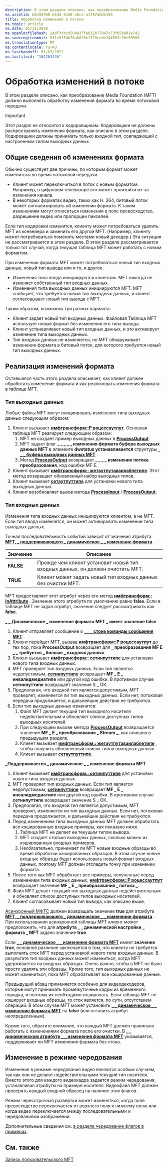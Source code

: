 ```yaml
---
description: В этом разделе описано, как преобразование Media Foundation (MFT) должно выполнять обработку изменений формата во время потоковой передачи.
ms.assetid: b0a94760-b4dd-4e50-a5ce-a1f674dde156
title: Обработка изменений в потоке
ms.topic: article
ms.date: 05/31/2018
ms.openlocfilehash: 2adf3cbc0504a37fe611b77047c73f85b9d1e742
ms.sourcegitcommit: 831e8f3db78ab820e1710cede244553c70e50500
ms.translationtype: MT
ms.contentlocale: ru-RU
ms.lasthandoff: 01/07/2021
ms.locfileid: "104263446"
---
```

# <a name="handling-stream-changes"></a>Обработка изменений в потоке

В этом разделе описано, как преобразование Media Foundation (MFT) должно выполнять обработку изменений формата во время потоковой передачи.

> [!IMPORTANT]
>
> Этот раздел не относится к кодировщикам. Кодировщики не должны распространять изменения формата, как описано в этом разделе. Кодировщики должны принимать только входной тип, совпадающий с настроенным типом выходных данных.

 

## <a name="overview-of-format-changes"></a>Общие сведения об изменениях формата

Обычно существует две причины, по которым формат может измениться во время потоковой передачи.

-   Клиент может переключиться в поток с новым форматом. Например, в цифровом телевизоре это может произойти из-за изменения канала.
-   В некоторых форматах видео, таких как H. 264, битовый поток может сигнализировать об изменении формата. К таким изменениям могут относиться изменения в поле превосходство, разрешение видео или пропорции пикселей.

Если тип кодировки изменится, клиенту может потребоваться удалить MFT из конвейера и заменить его другой MFT. (Например, клиенту может потребоваться поменять местами новый декодер.) Эта ситуация не рассматривается в этом разделе. В этом разделе рассматривается только тот случай, когда текущая таблица MFT может работать с новым форматом.

При изменении формата MFT может потребоваться новый тип входных данных, новый тип вывода или и то, и другое.

-   Изменения типа ввода инициируются клиентом. MFT никогда не изменяет собственный тип входных данных.
-   Изменения типа выходных данных инициируются MFT. MFT сообщает, что требуется новый тип выходных данных, и клиент согласовывает новый тип вывода с MFT.

Таким образом, возможны три разных варианта:

-   Клиент задает новый тип входных данных. Файловая Таблица MFT использует новый формат без изменения его типа вывода.
-   Клиент устанавливает новый тип входных данных, и это активирует изменение типа выходных данных.
-   Тип входных данных не изменяется, но MFT обнаруживает изменение формата в битовый поток, для которого требуется новый тип выходных данных.

## <a name="implementing-format-changes"></a>Реализация изменений формата

Оставшаяся часть этого раздела описывает, как клиент должен обработать изменение формата и как реализовать изменения формата в таблице MFT.

### <a name="output-type"></a>Тип выходных данных

Любые файлы MFT могут инициировать изменение типа выходных данных следующим образом:

1.  Клиент вызывает [**имфтрансформ::P роцессаутпут**](/windows/desktop/api/mftransform/nf-mftransform-imftransform-processoutput). Основная таблица MFT реагирует следующим образом:
    1.  MFT не создает пример выходных данных в [**ProcessOutput**](/windows/desktop/api/mftransform/nf-mftransform-imftransform-processoutput).
    2.  MFT задает флаг **\_ \_ \_ \_ \_ изменения формата буфера выходных данных MFT** в элементе **dwstatus устанавливается** структуры [**\_ \_ \_ буфера выходных данных MFT**](/windows/desktop/api/mftransform/ns-mftransform-mft_output_data_buffer) .
    3.  Метод [**ProcessOutput**](/windows/desktop/api/mftransform/nf-mftransform-imftransform-processoutput) возвращает **\_ \_ \_ \_ изменение потока преобразования**, код ошибки MF E.
2.  Клиент вызывает [**имфтрансформ:: жетаутпутаваилаблетипе**](/windows/desktop/api/mftransform/nf-mftransform-imftransform-getoutputavailabletype). Этот метод возвращает обновленный набор выходных типов.
3.  Клиент вызывает [**сетаутпуттипе**](/windows/desktop/api/mftransform/nf-mftransform-imftransform-setoutputtype) для установки нового типа выходных данных.
4.  Клиент возобновляет вызов метода [**ProcessInput**](/windows/desktop/api/mfidl/nf-mfidl-imfqualitymanager-notifyprocessinput) / [**ProcessOutput**](/windows/desktop/api/mftransform/nf-mftransform-imftransform-processoutput).

### <a name="input-type"></a>Тип входных данных

Изменения типа входных данных инициируются клиентом, а не MFT. Если тип ввода изменяется, он может активировать изменение типа выходных данных.

Точная последовательность событий зависит от значения атрибута [**MFT, \_ поддерживающего \_ динамическое \_ \_ изменение формата**](mft-support-dynamic-format-change-attribute.md) .



| Значение     | Описание                                                     |
|-----------|-----------------------------------------------------------------|
| **FALSE** | Прежде чем клиент установит новый тип входных данных, он должен очистить MFT. |
| **TRUE**  | Клиент может задать новый тип входных данных без очистки MFT.   |



 

MFT предоставляет этот атрибут через его метод [**имфтрансформ:: InAttribute**](/windows/desktop/api/mftransform/nf-mftransform-imftransform-getattributes) . Значение этого атрибута по умолчанию равно **false**. Если в таблице MFT не задан атрибут, значение следует рассматривать как **false**.

**\_ \_ Динамическое \_ изменение формата MFT \_ имеет значение false**

1.  Клиент отправляет сообщение о [**\_ \_ \_ стоке команды сообщения MFT**](mft-message-command-drain.md) .
2.  Клиент перейдет MFT, вызвав [**имфтрансформ::P роцессаутпут**](/windows/desktop/api/mftransform/nf-mftransform-imftransform-processoutput) до тех пор, пока **ProcessOutput** возвращает для **\_ преобразования MF E \_ \_ требуется \_ больше \_ входных данных**.
3.  Клиент вызывает [**имфтрансформ:: сетинпуттипе**](/windows/desktop/api/mftransform/nf-mftransform-imftransform-setinputtype) для установки нового типа входных данных.
4.  MFT проверяет тип входных данных. Если тип является недопустимым, [**сетинпуттипе**](/windows/desktop/api/mftransform/nf-mftransform-imftransform-setinputtype) возвращает **MF \_ E \_ инвалидмедиатипе** или другой код ошибки. В противном случае **сетинпуттипе** возвращает значение S \_ ОК.
5.  Предполагая, что входной тип является допустимым, MFT проверяет, изменяется ли тип выходных данных. Если нет, потоковая передача продолжается, и дальнейшие действия не требуются.
6.  Если тип выходных данных изменится:
    1.  Файл MFT делает текущий тип выходного носителя недействительным и обновляет список доступных типов выходных носителей.
    2.  При следующем вызове метода [**ProcessOutput**](/windows/desktop/api/mftransform/nf-mftransform-imftransform-processoutput) возвращается значение **MF \_ E \_ преобразования \_ Stream \_**, как описано в предыдущем разделе.
    3.  Клиент вызывает [**имфтрансформ:: жетаутпутаваилаблетипе**](/windows/desktop/api/mftransform/nf-mftransform-imftransform-getoutputavailabletype) , чтобы получить обновленный список типов выходных данных.
    4.  Клиент вызывает [**сетаутпуттипе**](/windows/desktop/api/mftransform/nf-mftransform-imftransform-setoutputtype).

**\_Поддерживается \_ динамическое \_ \_ изменение формата MFT**

1.  Клиент вызывает [**имфтрансформ:: сетинпуттипе**](/windows/desktop/api/mftransform/nf-mftransform-imftransform-setinputtype) для установки нового типа входных данных.
2.  MFT проверяет тип входных данных. Если тип является недопустимым, [**сетинпуттипе**](/windows/desktop/api/mftransform/nf-mftransform-imftransform-setinputtype) возвращает **MF \_ E \_ инвалидмедиатипе** или другой код ошибки. В противном случае **сетинпуттипе** возвращает значение S \_ ОК.
3.  Предполагая, что входной тип является допустимым, MFT проверяет, изменяется ли тип выходных данных. Если нет, потоковая передача продолжается, и дальнейшие действия не требуются.
4.  Перед изменением типа выходных данных MFT должен обработать все кэшированные входные примеры, как показано ниже.
    1.  Таблица MFT не делает ее текущим типом вывода.
    2.  MFT создает столько выходных данных, сколько можно из кэшированных входных примеров.
    3.  Необязательно, принимает ли MFT новые входные образцы во время обработки кэшированных образцов. В этом случае новые входные образцы будут использовать новый формат входных данных, поэтому MFT должен отследить точку при изменении формата.
5.  После того как MFT обработает все примеры, полученные перед изменением типа входных данных, [**имфтрансформ::P роцессаутпут**](/windows/desktop/api/mftransform/nf-mftransform-imftransform-processoutput) возвращает значение **MF \_ E \_ преобразования \_ потока \_**.
6.  Файл MFT делает текущий тип выходных данных недействительным и обновляет список доступных типов выходных носителей.
7.  Клиент согласовывает новый тип вывода, как описано выше.

[Асинхронный МФТС](asynchronous-mfts.md) должен возвращать значение **true** для атрибута [**MFT, \_ поддерживающего \_ динамическое \_ \_ изменение формата**](mft-support-dynamic-format-change-attribute.md) . При использовании асинхронной таблицы MFT клиент может предположить, что для **атрибута \_ \_ динамической настройки \_ формата \_ MFT** задано значение **true**.

Если [**\_ \_ динамическое \_ \_ изменение формата MFT**](mft-support-dynamic-format-change-attribute.md) имеет **значение true**, основное различие заключается в том, что клиенту не требуется выполнять сток MFT перед установкой нового типа входных данных. В результате тип входных данных может измениться, когда MFT удерживается на входных образцах. Очень важно, чтобы в MFT не было просто удалять эти образцы. Кроме того, тип выходных данных не может измениться, пока MFT обрабатывает все кэшированные данные.

Предыдущий абзац применяется особенно для видеодекодеров, которые могут принимать промежуточные кадры из временного порядка, и поэтому их необходимо кэшировать. Если таблица MFT не кэширует входные образцы, то сток является, по сути, отсутствием операций. В этом случае MFT может установить [**\_ \_ динамическое \_ \_ изменение формата MFT**](mft-support-dynamic-format-change-attribute.md) на **false** (или оставить атрибут неопределенным).

Кроме того, обратите внимание, что каждый MFT должен правильно работать с изменениями формата после его очистки. В [**\_ \_ динамическом атрибуте \_ \_ изменения формата MFT**](mft-support-dynamic-format-change-attribute.md) указывается, поддерживает ли MFT изменение формата без стока.

## <a name="change-in-interlace-mode"></a>Изменение в режиме чередования

Изменения в режиме чередования видео являются особым случаем, так как они не делают недействительными текущий тип носителя. Вместо этого для каждого видеокадра задается режим чередования, устанавливая атрибуты на примере носителя. Видеофайл MFT должен проверять каждый входной образец на наличие этих флагов.

Режим чересстрочная развертки может изменяться, когда поле превосходство переключается от верхнего поля к нижнему полю или когда видео переключается между последовательными и чередованиями изображений.

Дополнительные сведения см. [в разделе чередование флагов в примерах](video-interlacing.md).

## <a name="related-topics"></a>См. также

<dl> <dt>

[Запись пользовательского MFT](writing-a-custom-mft.md)
</dt> </dl>

 

 



